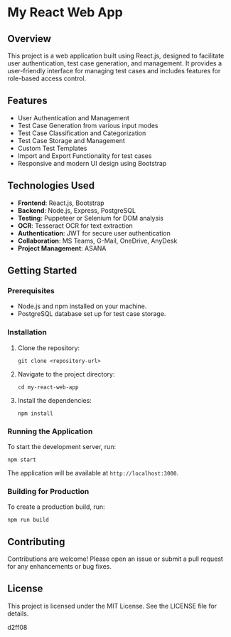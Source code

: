 # My React Web App

## Overview
This project is a web application built using React.js, designed to facilitate user authentication, test case generation, and management. It provides a user-friendly interface for managing test cases and includes features for role-based access control.

## Features
- User Authentication and Management
- Test Case Generation from various input modes
- Test Case Classification and Categorization
- Test Case Storage and Management
- Custom Test Templates
- Import and Export Functionality for test cases
- Responsive and modern UI design using Bootstrap

## Technologies Used
- **Frontend**: React.js, Bootstrap
- **Backend**: Node.js, Express, PostgreSQL
- **Testing**: Puppeteer or Selenium for DOM analysis
- **OCR**: Tesseract OCR for text extraction
- **Authentication**: JWT for secure user authentication
- **Collaboration**: MS Teams, G-Mail, OneDrive, AnyDesk
- **Project Management**: ASANA

## Getting Started

### Prerequisites
- Node.js and npm installed on your machine.
- PostgreSQL database set up for test case storage.

### Installation
1. Clone the repository:
   ```
   git clone <repository-url>
   ```
2. Navigate to the project directory:
   ```
   cd my-react-web-app
   ```
3. Install the dependencies:
   ```
   npm install
   ```

### Running the Application
To start the development server, run:
```
npm start
```
The application will be available at `http://localhost:3000`.

### Building for Production
To create a production build, run:
```
npm run build
```

## Contributing
Contributions are welcome! Please open an issue or submit a pull request for any enhancements or bug fixes.

## License
This project is licensed under the MIT License. See the LICENSE file for details.


d2ff08